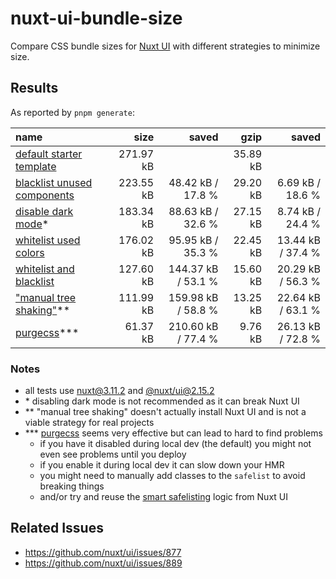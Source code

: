# nuxt-ui-bundle-size

Compare CSS bundle sizes for [Nuxt UI](https://ui.nuxt.com) with different strategies to minimize size.

## Results

As reported by `pnpm generate`:

| name                                                                |      size |              saved |     gzip |             saved |
| :------------------------------------------------------------------ | --------: | -----------------: | -------: | ----------------: |
| [default starter template](2/starter)                               | 271.97 kB |                    | 35.89 kB |                   |
| [blacklist unused components](2/blacklist-components/)              | 223.55 kB |  48.42 kB / 17.8 % | 29.20 kB |  6.69 kB / 18.6 % |
| [disable dark mode](2/no-darkmode/)\*                               | 183.34 kB |  88.63 kB / 32.6 % | 27.15 kB |  8.74 kB / 24.4 % |
| [whitelist used colors](2/whitelist-colors/)                        | 176.02 kB |  95.95 kB / 35.3 % | 22.45 kB | 13.44 kB / 37.4 % |
| [whitelist and blacklist](2/whitelist-colors-blacklist-components/) | 127.60 kB | 144.37 kB / 53.1 % | 15.60 kB | 20.29 kB / 56.3 % |
| ["manual tree shaking"](0/starter/)\*\*                             | 111.99 kB | 159.98 kB / 58.8 % | 13.25 kB | 22.64 kB / 63.1 % |
| [purgecss](2/purgecss/)\*\*\*                                       |  61.37 kB | 210.60 kB / 77.4 % |  9.76 kB | 26.13 kB / 72.8 % |

### Notes

- all tests use [nuxt@3.11.2](https://www.npmjs.com/package/nuxt/v/3.11.2) and [@nuxt/ui@2.15.2](https://www.npmjs.com/package/@nuxt/ui/v/2.15.2)
- \* disabling dark mode is not recommended as it can break Nuxt UI
- \*\* "manual tree shaking" doesn't actually install Nuxt UI and is not a viable strategy for real projects
- \*\*\* [purgecss](https://github.com/FullHuman/purgecss) seems very effective but can lead to hard to find problems
  - if you have it disabled during local dev (the default) you might not even see problems until you deploy
  - if you enable it during local dev it can slow down your HMR
  - you might need to manually add classes to the `safelist` to avoid breaking things
  - and/or try and reuse the [smart safelisting](https://ui.nuxt.com/getting-started/theming#smart-safelisting) logic from Nuxt UI

## Related Issues

- https://github.com/nuxt/ui/issues/877
- https://github.com/nuxt/ui/issues/889
